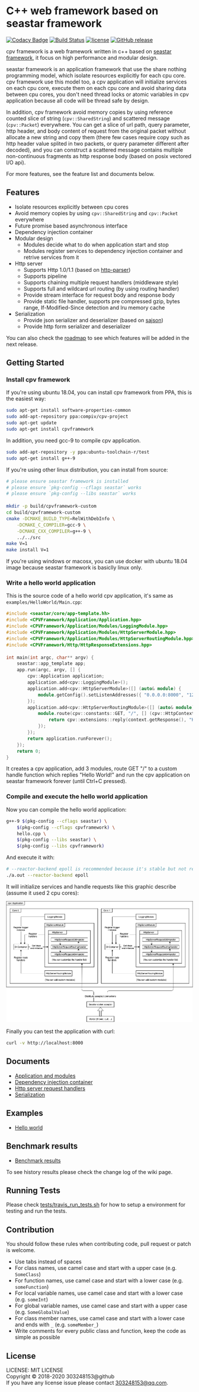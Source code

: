 # C++ web framework based on seastar framework

[![Codacy Badge](https://api.codacy.com/project/badge/Grade/79809aeed9b146f4aa52e9247b5eaf2c)](https://www.codacy.com/app/compiv/cpv-framework?utm_source=github.com&amp;utm_medium=referral&amp;utm_content=cpv-project/cpv-framework&amp;utm_campaign=Badge_Grade)
[![Build Status](https://travis-ci.org/cpv-project/cpv-framework.svg?branch=master)](https://travis-ci.org/cpv-project/cpv-framework)
[![license](https://img.shields.io/github/license/cpv-project/cpv-framework.svg)]() 
[![GitHub release](https://img.shields.io/github/release/cpv-project/cpv-framework.svg)]()

cpv framework is a web framework written in c++ based on [seastar framework](https://github.com/scylladb/seastar), it focus on high performance and modular design.

seastar framework is an application framework that use the share nothing programming model, which isolate resources explicitly for each cpu core. cpv framework use this model too, a cpv application will initialize services on each cpu core, execute them on each cpu core and avoid sharing data between cpu cores, you don't need thread locks or atomic variables in cpv application because all code will be thread safe by design.

In addition, cpv framework avoid memory copies by using reference counted slice of string (`cpv::SharedString`) and scattered message (`cpv::Packet`) everywhere. You can get a slice of url path, query parameter, http header, and body content of request from the original packet without allocate a new string and copy them (there few cases require copy such as http header value splited in two packets, or query parameter different after decoded), and you can construct a scattered message contains multiple non-continuous fragments as http response body (based on posix vectored I/O api).

For more features, see the feature list and documents below.

## Features

- Isolate resources explicitly between cpu cores
- Avoid memory copies by using `cpv::SharedString` and `cpv::Packet` everywhere
- Future promise based asynchronous interface
- Dependency injection container
- Modular design
	- Modules decide what to do when application start and stop
	- Modules register services to dependency injection container and retrive services from it
- Http server
	- Supports Http 1.0/1.1 (based on [http-parser](https://github.com/nodejs/http-parser))
	- Supports pipeline
	- Supports chaining multiple request handlers (middleware style)
	- Supports full and wildcard url routing (by using routing handler)
	- Provide stream interface for request body and response body
	- Provide static file handler, supports pre compressed gzip, bytes range, If-Modified-Since detection and lru memory cache
- Serialization
	- Provide json serializer and deserializer (based on [sajson](https://github.com/chadaustin/sajson))
	- Provide http form serializer and deserializer

You can also check the [roadmap](./docs/Roadmap.md) to see which features will be added in the next release.

## Getting Started

### Install cpv framework

If you're using ubuntu 18.04, you can install cpv framework from PPA, this is the easiest way:

``` sh
sudo apt-get install software-properties-common
sudo add-apt-repository ppa:compiv/cpv-project
sudo apt-get update
sudo apt-get install cpvframework
```

In addition, you need gcc-9 to compile cpv application.

``` sh
sudo add-apt-repository -y ppa:ubuntu-toolchain-r/test
sudo apt-get install g++-9
```

If you're using other linux distribution, you can install from source:

``` sh
# please ensure seastar framework is installed
# please ensure `pkg-config --cflags seastar` works
# please ensure `pkg-config --libs seastar` works

mkdir -p build/cpvframework-custom
cd build/cpvframework-custom
cmake -DCMAKE_BUILD_TYPE=RelWithDebInfo \
	-DCMAKE_C_COMPILER=gcc-9 \
	-DCMAKE_CXX_COMPILER=g++-9 \
	../../src
make V=1
make install V=1
```

If you're using windows or macosx, you can use docker with ubuntu 18.04 image because seastar framework is basiclly linux only.

### Write a hello world application

This is the source code of a hello world cpv application, it's same as `examples/HelloWorld/Main.cpp`:

``` c++
#include <seastar/core/app-template.hh>
#include <CPVFramework/Application/Application.hpp>
#include <CPVFramework/Application/Modules/LoggingModule.hpp>
#include <CPVFramework/Application/Modules/HttpServerModule.hpp>
#include <CPVFramework/Application/Modules/HttpServerRoutingModule.hpp>
#include <CPVFramework/Http/HttpResponseExtensions.hpp>

int main(int argc, char** argv) {
	seastar::app_template app;
	app.run(argc, argv, [] {
		cpv::Application application;
		application.add<cpv::LoggingModule>();
		application.add<cpv::HttpServerModule>([] (auto& module) {
			module.getConfig().setListenAddresses({ "0.0.0.0:8000", "127.0.0.1:8001" });
		});
		application.add<cpv::HttpServerRoutingModule>([] (auto& module) {
			module.route(cpv::constants::GET, "/", [] (cpv::HttpContext& context) {
				return cpv::extensions::reply(context.getResponse(), "Hello World!");
			});
		});
		return application.runForever();
	});
	return 0;
}
```

It creates a cpv application, add 3 modules, route GET "/" to a custom handle function which replies "Hello World!" and run the cpv application on seastar framework forever (until Ctrl+C pressed).

### Compile and execute the hello world application

Now you can compile the hello world application:

``` sh
g++-9 $(pkg-config --cflags seastar) \
	$(pkg-config --cflags cpvframework) \
	hello.cpp \
	$(pkg-config --libs seastar) \
	$(pkg-config --libs cpvframework)
```

And execute it with:

``` sh
# --reactor-backend epoll is recommended because it's stable but not required
./a.out --reactor-backend epoll
```

It will initialize services and handle requests like this graphic describe (assume it used 2 cpu cores):

![example-app-design](./docs/img/example-app-design.png)

Finally you can test the application with curl:

``` sh
curl -v http://localhost:8000
```

## Documents

- [Application and modules](./docs/ApplicationAndModules.md)
- [Dependency injection container](./docs/DependencyInjectionContainer.md)
- [Http server request handlers](./docs/HttpServerRequestHandlers.md)
- [Serialization](./docs/Serialization.md)

## Examples

- [Hello world](./examples/HelloWorld)

## Benchmark results

- [Benchmark results](https://github.com/cpv-project/cpv-framework/wiki/Benchmark-Results)

To see history results please check the change log of the wiki page.

## Running Tests

Please check [tests/travis_run_tests.sh](./tests/travis_run_tests.sh) for how to setup a environment for testing and run the tests.

## Contribution

You should follow these rules when contributing code, pull request or patch is welcome.

- Use tabs instead of spaces
- For class names, use camel case and start with a upper case (e.g. `SomeClass`)
- For function names, use camel case and start with a lower case (e.g. `someFunction`)
- For local variable names, use camel case and start with a lower case (e.g. `someInt`)
- For global variable names, use camel case and start with a upper case (e.g. `SomeGlobalValue`)
- For class member names, use camel case and start with a lower case and ends with `_` (e.g. `someMember_`)
- Write comments for every public class and function, keep the code as simple as possible

## License

LICENSE: MIT LICENSE<br/>
Copyright © 2018-2020 303248153@github<br/>
If you have any license issue please contact 303248153@qq.com.


